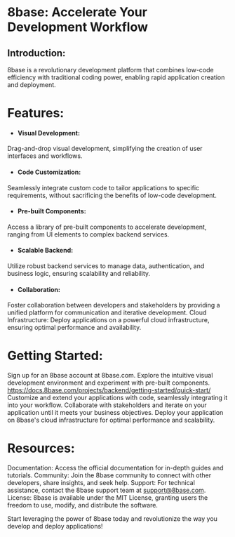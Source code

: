 # 8base: Accelerate Your Development Workflow

## Introduction: 
8base is a revolutionary development platform that combines low-code efficiency with traditional coding power, enabling rapid application creation and deployment.

# Features:

- #### Visual Development:
Drag-and-drop visual development, simplifying the creation of user interfaces and workflows.
- #### Code Customization:
Seamlessly integrate custom code to tailor applications to specific requirements, without sacrificing the benefits of low-code development.

- #### Pre-built Components:
Access a library of pre-built components to accelerate development, ranging from UI elements to complex backend services.

- #### Scalable Backend:
Utilize robust backend services to manage data, authentication, and business logic, ensuring scalability and reliability.

- #### Collaboration:
Foster collaboration between developers and stakeholders by providing a unified platform for communication and iterative development.
Cloud Infrastructure: Deploy applications on a powerful cloud infrastructure, ensuring optimal performance and availability.

# Getting Started:

Sign up for an 8base account at 8base.com.
Explore the intuitive visual development environment and experiment with pre-built components.
https://docs.8base.com/projects/backend/getting-started/quick-start/
Customize and extend your applications with code, seamlessly integrating it into your workflow.
Collaborate with stakeholders and iterate on your application until it meets your business objectives.
Deploy your application on 8base's cloud infrastructure for optimal performance and scalability.

# Resources:

Documentation: Access the official documentation for in-depth guides and tutorials.
Community: Join the 8base community to connect with other developers, share insights, and seek help.
Support: For technical assistance, contact the 8base support team at support@8base.com.
License: 8base is available under the MIT License, granting users the freedom to use, modify, and distribute the software.

Start leveraging the power of 8base today and revolutionize the way you develop and deploy applications!
